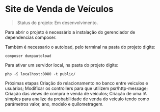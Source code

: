 <h1 > Site de Venda de Veículos</h1>

>Status do projeto: Em desenvolvimento.

Para abrir o projeto é necessário a instalação do gerenciador de dependencias composer.

Também é necessario o autoload, pelo terminal na pasta do projeto digite:
```
composer dumpautoload
```

Para ativar um servidor local, na pasta do projeto digite:
```
php -S localhost:8080 -t public/
```
Próximas etapas
Criação do relacionamento no banco entre veiculos e usuários;
Modificar os controllers para que utilizem psr/http-message;
Criação das views de compra e venda de veículos;
Criação de uma IA simples para analize da probabilidade de venda do veículo
tendo como parámetros valor, ano, modelo e quilometragem.


